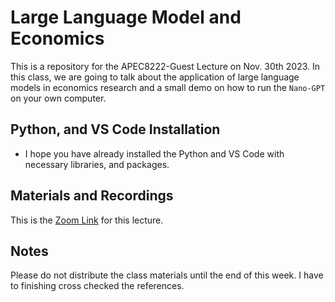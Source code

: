 # Large Language Model and Economics

This is a repository for the APEC8222-Guest Lecture on Nov. 30th 2023. In this class, we are going to talk about the application of large language models in economics research and a small demo on how to run the `Nano-GPT` on your own computer.


## Python, and VS Code Installation

- I hope you have already installed the Python and VS Code with necessary libraries, and packages.

## Materials and Recordings

This is the [Zoom Link](https://umn.zoom.us/rec/share/rkLuSDF9K_VlTbTMLRPvoexnnZKAKkUQanpTFiM9dZMZaXevKd5FBHTTq_alAT8h.ITDfvuRQZBnqwuwf) for this lecture. 


## Notes

Please do not distribute the class materials until the end of this week. I have to finishing cross checked the references.
